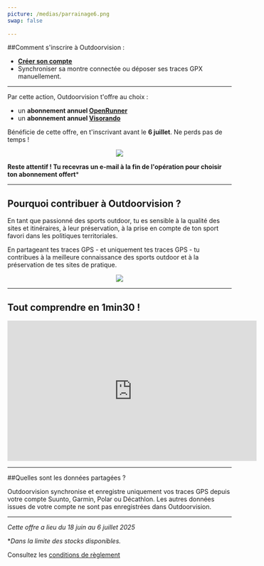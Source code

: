 ```yaml
---
picture: /medias/parrainage6.png
swap: false
 
---
```

 
##Comment s'inscrire à Outdoorvision :
- **[Créer son compte](https://staging-auth.outdoorvision.fr/auth/realms/PRNSN/protocol/openid-connect/registrations?client_id=back1-outdoorgeovision-prnsn&response_type=code&redirect_uri=https://staging-back.outdoorvision.fr/auth/done/&scope=openid)**
- Synchroniser sa montre connectée ou déposer ses traces GPX manuellement.
 
<participate></participate>

 ---
 
Par cette action, Outdoorvision t'offre au choix : 

- un **abonnement annuel [OpenRunner](https://www.openrunner.com)**
- un **abonnement annuel [Visorando](https://www.visorando.com)** 
 
Bénéficie de cette offre, en t'inscrivant avant le **6 juillet**. Ne perds pas de temps ! 
 
<p align="center">
 <img src="/medias/Abos openrunner  visorando copie.png">
</p>

**Reste attentif ! Tu recevras un e-mail à la fin de l'opération pour choisir ton abonnement offert*** 
 
---
 
## Pourquoi contribuer à Outdoorvision ?

En tant que passionné des sports outdoor, tu es sensible à la qualité des sites et itinéraires, à leur préservation, à la prise en compte de ton sport favori dans les politiques territoriales.

En partageant tes traces GPS - et uniquement tes traces GPS - tu contribues à la meilleure connaissance des sports outdoor et à la préservation de tes sites de pratique.
 
<p align="center">
 <img src="/medias/parrainage5.png">
</p>

---
 
## Tout comprendre en 1min30 !

<p align="center">
 <iframe width="560" height="315" src="https://www.youtube.com/embed/fMkJ--vPamA?si=SxuhFIjWeJ6jFW_b" title="YouTube video player" title="YouTube video player" frameborder="0" allow="accelerometer; autoplay; clipboard-write; encrypted-media; gyroscope; picture-in-picture" allowfullscreen></iframe>
</p> 

---
 
##Quelles sont les données partagées ?

Outdoorvision synchronise et enregistre uniquement vos traces GPS depuis votre compte Suunto, Garmin, Polar ou Décathlon. Les autres données issues de votre compte ne sont pas enregistrées dans Outdoorvision.
 
---

*Cette offre a lieu du 18 juin au 6 juillet 2025*

**Dans la limite des stocks disponibles.*

Consultez les [conditions de règlement](/medias/Reglement_action_parrainage.pdf)
<p></p>
